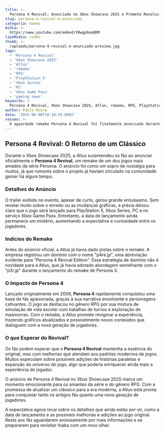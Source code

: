 ```yaml
---
title: >-
  Persona 4 Revival: Anunciado no Xbox Showcase 2025 e Promete Revolucionar o Clássico
slug: persona-4-revival-e-anunciado
categoria: Games
midia: >-
  https://www.youtube.com/embed/Y8wgp9eaQRM
tipoMidia: video
thumb: >-
  /uploads/persona-4-revival-e-anunciado-preview.jpg
tags:
  - 'Persona 4 Revival'
  - 'Xbox Showcase 2025'
  - 'Atlus'
  - 'remake'
  - 'RPG'
  - 'PlayStation 5'
  - 'Xbox Series'
  - 'PC'
  - 'Xbox Game Pass'
  - 'gaming news'
keywords: >-
  Persona 4 Revival, Xbox Showcase 2025, Atlus, remake, RPG, PlayStation 5, Xbox Series, PC, Xbox Game Pass, gaming news
author: Pablo Moura
data: '2025-06-08T18:10:59.000Z'
resumo: >-
  O aguardado remake Persona 4 Revival foi finalmente anunciado durante o Xbox Showcase 2025, colocando fim aos rumores que circulavam há meses. A novidade trouxe grande expectativa entre os fãs da franquia.
---
```


## Persona 4 Revival: O Retorno de um Clássico

Durante o Xbox Showcase 2025, a Atlus surpreendeu os fãs ao anunciar oficialmente o **Persona 4 Revival**, um remake de um dos jogos mais amados da série Persona. O anúncio foi como um sopro de nostalgia para muitos, já que rumores sobre o projeto já haviam circulado na comunidade gamer há algum tempo.

### Detalhes do Anúncio

O trailer exibido no evento, apesar de curto, gerou grande entusiasmo. Sem revelar muito sobre o enredo ou as mudanças gráficas, a prévia deixou claro que o jogo será lançado para PlayStation 5, Xbox Series, PC e no serviço Xbox Game Pass. Entretanto, a data de lançamento ainda permanece um mistério, aumentando a expectativa e curiosidade entre os jogadores.

### Indícios do Remake

Antes do anúncio oficial, a Atlus já havia dado pistas sobre o remake. A empresa registrou um domínio com o nome "p4re.jp", uma abreviação evidente para "Persona 4 Revival Edition". Essa estratégia de domínio não é novidade para a Atlus, que já havia adotado abordagem semelhante com o "p3r.jp" durante o lançamento do remake de Persona 3.

### O Impacto de Persona 4

Lançado originalmente em 2008, **Persona 4** rapidamente conquistou uma base de fãs apaixonada, graças à sua narrativa envolvente e personagens cativantes. O jogo se destacou no gênero RPG por sua mistura de simulação de vida escolar com batalhas de turnos e exploração de masmorras. Com o remake, a Atlus promete revigorar a experiência, trazendo gráficos atualizados e possivelmente novos conteúdos que dialoguem com a nova geração de jogadores.

### O que Esperar do Revival?

Os fãs podem esperar que o **Persona 4 Revival** mantenha a essência do original, mas com melhorias que atendam aos padrões modernos de jogos. Muitos especulam sobre possíveis adições de histórias paralelas e expansão do universo do jogo, algo que poderia enriquecer ainda mais a experiência do jogador.

O anúncio de Persona 4 Revival no Xbox Showcase 2025 marca um momento emocionante para os amantes da série e do gênero RPG. Com a promessa de atualizar um clássico para a era moderna, a Atlus está pronta para conquistar tanto os antigos fãs quanto uma nova geração de jogadores.

A expectativa agora recai sobre os detalhes que ainda estão por vir, como a data de lançamento e as possíveis melhorias e adições ao jogo original. Resta aos fãs aguardarem ansiosamente por mais informações e se prepararem para revisitar Inaba com um novo olhar.